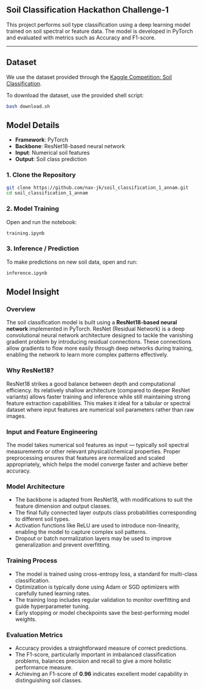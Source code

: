 ## Soil Classification Hackathon Challenge-1

This project performs soil type classification using a deep learning model trained on soil spectral or feature data. The model is developed in PyTorch and evaluated with metrics such as Accuracy and F1-score.

---

##  Dataset

We use the dataset provided through the [Kaggle Competition: Soil Classification](https://www.kaggle.com/competitions/soil-classification).

To download the dataset, use the provided shell script:

```bash
bash download.sh
```

##  Model Details

- **Framework**: PyTorch  
- **Backbone**: ResNet18-based neural network  
- **Input**: Numerical soil features  
- **Output**: Soil class prediction  

### 1. Clone the Repository

```bash
git clone https://github.com/nav-jk/soil_classification_1_annam.git
cd soil_classification_1_annam
```
### 2. Model Training

Open and run the notebook:

```markdown
training.ipynb
```
### 3. Inference / Prediction

To make predictions on new soil data, open and run:

```markdown
inference.ipynb
```
##  Model Insight

### Overview

The soil classification model is built using a **ResNet18-based neural network** implemented in PyTorch. ResNet (Residual Network) is a deep convolutional neural network architecture designed to tackle the vanishing gradient problem by introducing residual connections. These connections allow gradients to flow more easily through deep networks during training, enabling the network to learn more complex patterns effectively.

### Why ResNet18?

ResNet18 strikes a good balance between depth and computational efficiency. Its relatively shallow architecture (compared to deeper ResNet variants) allows faster training and inference while still maintaining strong feature extraction capabilities. This makes it ideal for a tabular or spectral dataset where input features are numerical soil parameters rather than raw images.

### Input and Feature Engineering

The model takes numerical soil features as input — typically soil spectral measurements or other relevant physical/chemical properties. Proper preprocessing ensures that features are normalized and scaled appropriately, which helps the model converge faster and achieve better accuracy.

### Model Architecture

- The backbone is adapted from ResNet18, with modifications to suit the feature dimension and output classes.
- The final fully connected layer outputs class probabilities corresponding to different soil types.
- Activation functions like ReLU are used to introduce non-linearity, enabling the model to capture complex soil patterns.
- Dropout or batch normalization layers may be used to improve generalization and prevent overfitting.

### Training Process

- The model is trained using cross-entropy loss, a standard for multi-class classification.
- Optimization is typically done using Adam or SGD optimizers with carefully tuned learning rates.
- The training loop includes regular validation to monitor overfitting and guide hyperparameter tuning.
- Early stopping or model checkpoints save the best-performing model weights.

### Evaluation Metrics

- Accuracy provides a straightforward measure of correct predictions.
- The F1-score, particularly important in imbalanced classification problems, balances precision and recall to give a more holistic performance measure.
- Achieving an F1-score of **0.96** indicates excellent model capability in distinguishing soil classes.


